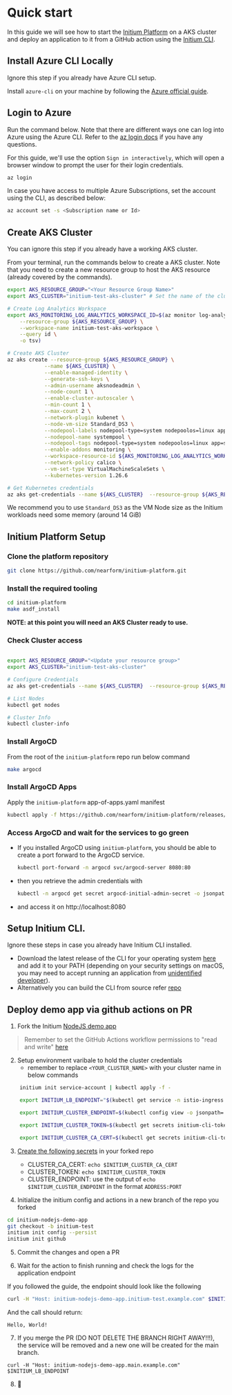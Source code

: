 # Quick start

In this guide we will see how to start the [Initium Platform](https://github.com/nearform/initium-platform) on a AKS cluster and deploy an application to it from a GitHub action using the [Initium CLI](https://github.com/nearform/initium-cli).

## Install Azure CLI Locally
Ignore this step if you already have Azure CLI setup.

Install `azure-cli` on your machine by following the [Azure official guide](https://learn.microsoft.com/en-us/cli/azure/install-azure-cli). 

## Login to Azure

Run the command below. Note that there are different ways one can log into Azure using the Azure CLI. Refer to the [az login docs](https://learn.microsoft.com/en-us/cli/azure/authenticate-azure-cli) if you have any questions.

For this guide, we'll use the option `Sign in interactively`, which will open a browser window to prompt the user for their login credentials.

``` bash
az login
```

In case you have access to multiple Azure Subscriptions, set the account using the CLI, as described below:

``` bash
az account set -s <Subscription name or Id>
```
## Create AKS Cluster

You can ignore this step if you already have a working AKS cluster.

From your terminal, run the commands below to create a AKS cluster. Note that you need to create a new resource group to host the AKS resource (already covered by the commands).

``` bash
export AKS_RESOURCE_GROUP="<Your Resource Group Name>"
export AKS_CLUSTER="initium-test-aks-cluster" # Set the name of the cluster as you require

# Create Log Analytics Workspace
export AKS_MONITORING_LOG_ANALYTICS_WORKSPACE_ID=$(az monitor log-analytics workspace create \
    --resource-group ${AKS_RESOURCE_GROUP} \
    --workspace-name initium-test-aks-workspace \
    --query id \
    -o tsv)

# Create AKS Cluster
az aks create --resource-group ${AKS_RESOURCE_GROUP} \
            --name ${AKS_CLUSTER} \
            --enable-managed-identity \
            --generate-ssh-keys \
            --admin-username aksnodeadmin \
            --node-count 1 \
            --enable-cluster-autoscaler \
            --min-count 1 \
            --max-count 2 \
            --network-plugin kubenet \
            --node-vm-size Standard_DS3 \
            --nodepool-labels nodepool-type=system nodepoolos=linux app=system-apps \
            --nodepool-name systempool \
            --nodepool-tags nodepool-type=system nodepoolos=linux app=system-apps \
            --enable-addons monitoring \
            --workspace-resource-id ${AKS_MONITORING_LOG_ANALYTICS_WORKSPACE_ID} \
            --network-policy calico \
            --vm-set-type VirtualMachineScaleSets \
            --kubernetes-version 1.26.6

# Get Kubernetes credentials
az aks get-credentials --name ${AKS_CLUSTER}  --resource-group ${AKS_RESOURCE_GROUP} 

```
We recommend you to use `Standard_DS3` as the VM Node size as the Initium workloads need some memory (around 14 GiB)

## Initium Platform Setup

### Clone the platform repository

```bash
git clone https://github.com/nearform/initium-platform.git
```

### Install the required tooling

```bash
cd initium-platform
make asdf_install
```

**NOTE: at this point you will need an AKS Cluster ready to use.**

### Check Cluster access

``` bash

export AKS_RESOURCE_GROUP="<Update your resource group>"
export AKS_CLUSTER="initium-test-aks-cluster"

# Configure Credentials
az aks get-credentials --name ${AKS_CLUSTER}  --resource-group ${AKS_RESOURCE_GROUP} 

# List Nodes
kubectl get nodes

# Cluster Info
kubectl cluster-info

```

### Install ArgoCD
From the root of the `initium-platform` repo run below command

```bash
make argocd
```

### Install ArgoCD Apps

Apply the `initium-platform` app-of-apps.yaml manifest

```bash
kubectl apply -f https://github.com/nearform/initium-platform/releases/latest/download/app-of-apps.yaml
```

### Access ArgoCD and wait for the services to go green
- If you installed ArgoCD using `initium-platform`, you should be able to create a port forward to the ArgoCD service.
    ```bash
    kubectl port-forward -n argocd svc/argocd-server 8080:80
    ```
- then you retrieve the admin credentials with
    ```bash
    kubectl -n argocd get secret argocd-initial-admin-secret -o jsonpath="{.data.password}" | base64 -d
    ```
- and access it on http://localhost:8080

## Setup Initium CLI.
Ignore these steps in case you already have Initium CLI installed.

- Download the latest release of the CLI for your operating system [here](https://github.com/nearform/initium-cli/releases) and add it to your PATH (depending on your security settings on macOS, you may need to accept running an application from [unidentified developer](https://support.apple.com/en-us/HT202491)).
- Alternatively you can build the CLI from source refer [repo](https://github.com/nearform/initium-cli)

## Deploy demo app via github actions on PR

1. Fork the Initium [NodeJS demo app](https://github.com/nearform/initium-nodejs-demo-app)

> Remember to set the GitHub Actions workflow permissions to "read and write" [here](https://docs.github.com/en/repositories/managing-your-repositorys-settings-and-features/enabling-features-for-your-repository/managing-github-actions-settings-for-a-repository#configuring-the-default-github_token-permissions)

2. Setup environment varibale to hold the cluster credentials
    - remember to replace `<YOUR_CLUSTER_NAME>` with your cluster name in below commands

```bash
    initium init service-account | kubectl apply -f -

    export INITIUM_LB_ENDPOINT="$(kubectl get service -n istio-ingress istio-ingressgateway -o go-template='{{(index .status.loadBalancer.ingress 0).ip}}'):80"

    export INITIUM_CLUSTER_ENDPOINT=$(kubectl config view -o jsonpath='{.clusters[?(@.name == "<YOUR CLUSTER NAME>")].cluster.server}')

    export INITIUM_CLUSTER_TOKEN=$(kubectl get secrets initium-cli-token -o jsonpath="{.data.token}" | base64 -d)

    export INITIUM_CLUSTER_CA_CERT=$(kubectl get secrets initium-cli-token -o jsonpath="{.data.ca\.crt}" | base64 -d)
```

3. [Create the following secrets](https://docs.github.com/en/actions/security-guides/encrypted-secrets#creating-encrypted-secrets-for-a-repository) in your forked repo

    - CLUSTER_CA_CERT: `echo $INITIUM_CLUSTER_CA_CERT`
    - CLUSTER_TOKEN: `echo $INITIUM_CLUSTER_TOKEN`
    - CLUSTER_ENDPOINT: use the output of `echo $INITIUM_CLUSTER_ENDPOINT` in the format `ADDRESS:PORT`

4. Initialize the initium config and actions in a new branch of the repo you forked

```bash
cd initium-nodejs-demo-app
git checkout -b initium-test
initium init config --persist
initium init github
```

5. Commit the changes and open a PR

6. Wait for the action to finish running and check the logs for the application endpoint

If you followed the guide, the endpoint should look like the following

```bash
curl -H "Host: initium-nodejs-demo-app.initium-test.example.com" $INITIUM_LB_ENDPOINT
```

And the call should return:

```
Hello, World!
```

7. If you merge the PR (DO NOT DELETE THE BRANCH RIGHT AWAY!!!), the service will be removed and a new one will be created for the main branch.

```
curl -H "Host: initium-nodejs-demo-app.main.example.com" $INITIUM_LB_ENDPOINT
```

8. 🚀

